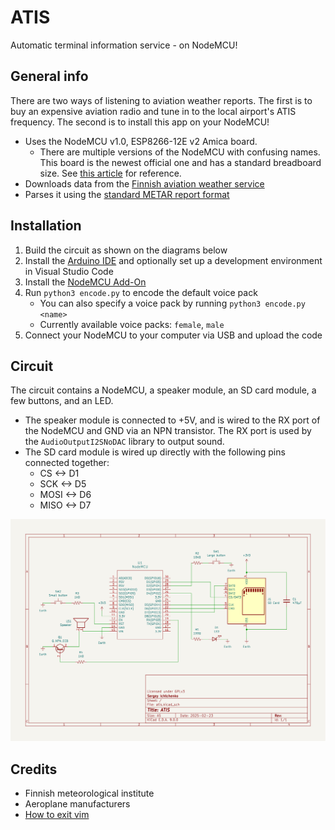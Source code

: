 # ATIS

Automatic terminal information service - on NodeMCU!

## General info

There are two ways of listening to aviation weather reports.
The first is to buy an expensive aviation radio and tune in to the local airport's ATIS frequency.
The second is to install this app on your NodeMCU!

- Uses the NodeMCU v1.0, ESP8266-12E v2 Amica board.
    - There are multiple versions of the NodeMCU with confusing names.
    This board is the newest official one and has a standard breadboard size.
    See [this article](https://frightanic.com/iot/comparison-of-esp8266-nodemcu-development-boards/) for reference.
- Downloads data from the [Finnish aviation weather service](https://ilmailusaa.fi)
- Parses it using the [standard METAR report format](https://ilmailusaa.fi/pdf/Saahaitari_01-2021.pdf)

## Installation

1. Build the circuit as shown on the diagrams below
1. Install the [Arduino IDE](https://www.arduino.cc/en/main/software) and optionally set up a development environment in Visual Studio Code
1. Install the [NodeMCU Add-On](https://randomnerdtutorials.com/how-to-install-esp8266-board-arduino-ide/)
1. Run `python3 encode.py` to encode the default voice pack
    - You can also specify a voice pack by running `python3 encode.py <name>`
    - Currently available voice packs: `female`, `male`
1. Connect your NodeMCU to your computer via USB and upload the code

## Circuit

The circuit contains a NodeMCU, a speaker module, an SD card module, a few buttons, and an LED.

- The speaker module is connected to +5V, and is wired to the RX port of the NodeMCU and GND via an NPN transistor.
The RX port is used by the `AudioOutputI2SNoDAC` library to output sound.
- The SD card module is wired up directly with the following pins connected together:
  - CS <-> D1
  - SCK <-> D5
  - MOSI <-> D6
  - MISO <-> D7

![Schematic diagram](/meta/atis.svg)

## Credits

- Finnish meteorological institute
- Aeroplane manufacturers
- [How to exit vim](https://stackoverflow.com/questions/11828270/how-do-i-exit-the-vim-editor)
